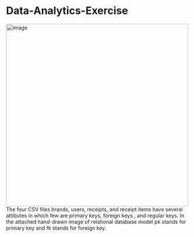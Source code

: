 # Data-Analytics-Exercise
<img width="500" alt="image" src="https://user-images.githubusercontent.com/42431689/219901625-88c53669-b22a-4a3c-89a8-799892ddd423.png">
The four CSV files brands, users, receipts, and receipt items have several attibutes in which few are primary keys, foreign keys , and regular keys. In the attached hand-drawn image of relational database model pk stands for primary key and fk stands for foreign key.
